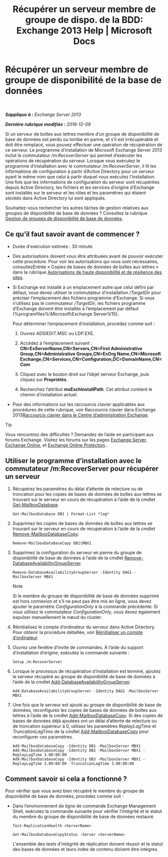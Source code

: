 ﻿---
title: 'Récupérer un serveur membre de groupe de dispo. de la BDD: Exchange 2013 Help | Microsoft Docs'
TOCTitle: Récupérer un serveur membre de groupe de disponibilité de la base de données
ms:assetid: eccd8f61-9706-4bb7-a62a-ec7c166f8019
ms:mtpsurl: https://technet.microsoft.com/fr-fr/library/Dd638206(v=EXCHG.150)
ms:contentKeyID: 50479502
ms.date: 04/24/2018
mtps_version: v=EXCHG.150
ms.translationtype: HT
---

# Récupérer un serveur membre de groupe de disponibilité de la base de données

 

_**Sapplique à :** Exchange Server 2013_

_**Dernière rubrique modifiée :** 2016-12-09_

Si un serveur de boîtes aux lettres membre d’un groupe de disponibilité de base de données est perdu ou tombe en panne, et s’il est irrécupérable et doit être remplacé, vous pouvez effectuer une opération de récupération de ce serveur. Le programme d’installation de Microsoft Exchange Server 2013 inclut le commutateur */m:RecoverServer* qui permet d’exécuter les opérations de récupération du serveur. Lorsque vous exécutez le programme d’installation avec le commutateur */m:RecoverServer*, il lit les informations de configuration à partir d’Active Directory pour un serveur ayant le même nom que celui à partir duquel vous exécutez l’installation. Une fois que les informations de configuration du serveur sont récupérées depuis Active Directory, les fichiers et les services d’origine d’Exchange sont installés sur le serveur et les rôles et les paramètres qui étaient stockés dans Active Directory lui sont appliqués.

Souhaitez-vous rechercher les autres tâches de gestion relatives aux groupes de disponibilité de base de données ? Consultez la rubrique [Gestion de groupes de disponibilité de base de données](managing-database-availability-groups-exchange-2013-help.md).

## Ce qu’il faut savoir avant de commencer ?

  - Durée d'exécution estimée : 30 minute

  - Des autorisations doivent vous être attribuées avant de pouvoir exécuter cette procédure. Pour voir les autorisations qui vous sont nécessaires, consultezEntrée « Copies de bases de données de boîtes aux lettres » dans la rubrique [Autorisations de haute disponibilité et de résilience des sites](high-availability-and-site-resilience-permissions-exchange-2013-help.md).

  - Si Exchange est installé à un emplacement autre que celui défini par défaut, vous devez utiliser le commutateur d’installation */TargetDir* pour préciser l’emplacement des fichiers programme d’Exchange. Si vous n’utilisez pas le commutateur */TargetDir*, les fichiers programme d’Exchange doivent être installés à l’emplacement par défaut (%programfiles%\\Microsoft\\Exchange Server\\V15).
    
    Pour déterminer l’emplacement d’installation, procédez comme suit :
    
    1.  Ouvrez ADSIEDIT.MSC ou LDP.EXE.
    
    2.  Accédez à l’emplacement suivant : **CN=ExServerName,CN=Servers,CN=First Administrative Group,CN=Administrative Groups,CN=ExOrg Name,CN=Microsoft Exchange,CN=Services,CN=Configuration,DC=DomainName,CN=Com**
    
    3.  Cliquez avec le bouton droit sur l’objet serveur Exchange, puis cliquez sur **Propriétés**.
    
    4.  Recherchez l’attribut **msExchInstallPath**. Cet attribut contient le chemin d’installation actuel.

  - Pour des informations sur les raccourcis clavier applicables aux procédures de cette rubrique, voir Raccourcis clavier dans Exchange 2013[Raccourcis clavier dans le Centre d’administration Exchange](keyboard-shortcuts-in-the-exchange-admin-center-exchange-online-protection-help.md).

> [!TIP]
> Vous rencontrez des difficultés ? Demandez de l’aide en participant aux forums Exchange. Visitez les forums sur les pages <a href="https://go.microsoft.com/fwlink/p/?linkid=60612">Exchange Server</a>, <a href="https://go.microsoft.com/fwlink/p/?linkid=267542">Exchange Online</a>, et <a href="https://go.microsoft.com/fwlink/p/?linkid=285351">Exchange Online Protection</a>..


## Utiliser le programme d’installation avec le commutateur /m:RecoverServer pour récupérer un serveur

1.  Récupérez les paramètres du délai d’attente de relecture ou de troncation pour les copies de bases de données de boîtes aux lettres se trouvant sur le serveur en cours de récupération à l’aide de la cmdlet [Get-MailboxDatabase](https://technet.microsoft.com/fr-fr/library/bb124924\(v=exchg.150\)).
    
        Get-MailboxDatabase DB1 | Format-List *lag*

2.  Supprimez les copies de bases de données de boîtes aux lettres se trouvant sur le serveur en cours de récupération à l’aide de la cmdlet [Remove-MailboxDatabaseCopy](https://technet.microsoft.com/fr-fr/library/dd335119\(v=exchg.150\)).
    
        Remove-MailboxDatabaseCopy DB1\MBX1

3.  Supprimez la configuration du serveur en panne du groupe de disponibilité de base de données à l’aide de la cmdlet [Remove-DatabaseAvailabilityGroupServer](https://technet.microsoft.com/fr-fr/library/dd297956\(v=exchg.150\)).
    
        Remove-DatabaseAvailabilityGroupServer -Identity DAG1 -MailboxServer MBX1
    
    > [!NOTE]
    > Si le membre du groupe de disponibilité de base de données supprimé est hors connexion et s’il ne peut pas être mis en ligne, vous devez ajouter le paramètre <em>ConfigurationOnly</em> à la commande précédente. Si vous utilisez le commutateur <em>ConfigurationOnly</em>, vous devez également expulser manuellement le nœud du cluster.


4.  Réinitialisez le compte d’ordinateur du serveur dans Active Directory. Pour obtenir la procédure détaillée, voir [Réinitialiser un compte d’ordinateur](http://go.microsoft.com/fwlink/p/?linkid=167188).

5.  Ouvrez une fenêtre d’invite de commandes. À l’aide du support d’installation d’origine, exécutez la commande suivante :
    
        Setup /m:RecoverServer

6.  Lorsque le processus de récupération d’installation est terminé, ajoutez le serveur récupéré au groupe de disponibilité de base de données à l’aide de la cmdlet [Add-DatabaseAvailabilityGroupServer](https://technet.microsoft.com/fr-fr/library/dd298049\(v=exchg.150\)).
    
        Add-DatabaseAvailabilityGroupServer -Identity DAG1 -MailboxServer MBX1

7.  Une fois que le serveur est ajouté au groupe de disponibilité de base de données, reconfigurez les copies de bases de données de boîtes aux lettres à l’aide de la cmdlet [Add-MailboxDatabaseCopy](https://technet.microsoft.com/fr-fr/library/dd298105\(v=exchg.150\)). Si des copies de bases de données déjà ajoutées ont un délai d’attente de relecture ou de troncation supérieur à 0, utilisez les paramètres *ReplayLagTime* et *TruncationLagTime* de la cmdlet [Add-MailboxDatabaseCopy](https://technet.microsoft.com/fr-fr/library/dd298105\(v=exchg.150\)) pour reconfigurer ces paramètres.
    
        Add-MailboxDatabaseCopy -Identity DB1 -MailboxServer MBX1
        Add-MailboxDatabaseCopy -Identity DB2 -MailboxServer MBX1 -ReplayLagTime 3.00:00:00
        Add-MailboxDatabaseCopy -Identity DB3 -MailboxServer MBX1 -ReplayLagTime 3.00:00:00 -TruncationLagTime 3.00:00:00

## Comment savoir si cela a fonctionné ?

Pour vérifier que vous avez bien récupéré le membre du groupe de disponibilité de base de données, procédez comme suit :

  - Dans l’environnement de ligne de commande Exchange Management Shell, exécutez la commande suivante pour vérifier l’intégrité et le statut du membre du groupe de disponibilité de base de données restauré.
    
        Test-ReplicationHealth <ServerName>
    
        Get-MailboxDatabaseCopyStatus -Server <ServerName>
    
    L'ensemble des tests d'intégrité de réplication doivent réussir et le statut des bases de données et leurs index de contenu doivent être intègres.


